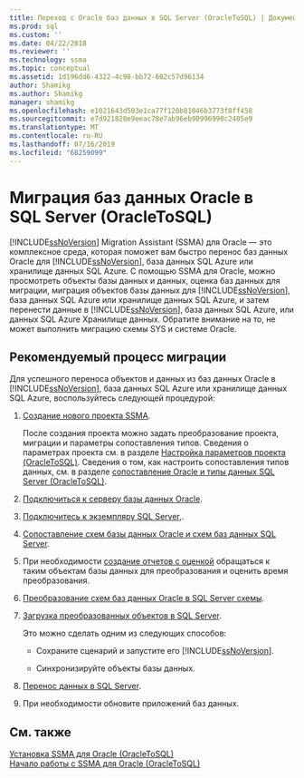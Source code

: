 ```yaml
---
title: Переход с Oracle баз данных в SQL Server (OracleToSQL) | Документация Майкрософт
ms.prod: sql
ms.custom: ''
ms.date: 04/22/2018
ms.reviewer: ''
ms.technology: ssma
ms.topic: conceptual
ms.assetid: 1d196dd6-4322-4c98-bb72-602c57d96134
author: Shamikg
ms.author: Shamikg
manager: shamikg
ms.openlocfilehash: e1021643d503e1ca77f120b81046b3773f8ff458
ms.sourcegitcommit: e7d921828e9eeac78e7ab96eb90996990c2405e9
ms.translationtype: MT
ms.contentlocale: ru-RU
ms.lasthandoff: 07/16/2019
ms.locfileid: "68259099"
---
```

# <a name="migrating-oracle-databases-to-sql-server-oracletosql"></a>Миграция баз данных Oracle в SQL Server (OracleToSQL)
[!INCLUDE[ssNoVersion](../../includes/ssnoversion-md.md)] Migration Assistant (SSMA) для Oracle — это комплексное среда, которая поможет вам быстро перенос баз данных Oracle для [!INCLUDE[ssNoVersion](../../includes/ssnoversion-md.md)], база данных SQL Azure или хранилище данных SQL Azure. С помощью SSMA для Oracle, можно просмотреть объекты базы данных и данных, оценка баз данных для миграции, миграция объектов базы данных для [!INCLUDE[ssNoVersion](../../includes/ssnoversion-md.md)], база данных SQL Azure или хранилище данных SQL Azure, и затем перенести данные в [!INCLUDE[ssNoVersion](../../includes/ssnoversion-md.md)], база данных SQL Azure, или данных SQL Azure Хранилище данных. Обратите внимание на то, не может выполнить миграцию схемы SYS и системе Oracle.
  
## <a name="recommended-migration-process"></a>Рекомендуемый процесс миграции  
Для успешного переноса объектов и данных из баз данных Oracle в [!INCLUDE[ssNoVersion](../../includes/ssnoversion-md.md)], база данных SQL Azure или хранилище данных SQL Azure, воспользуйтесь следующей процедурой:
  
1.  [Создание нового проекта SSMA](working-with-ssma-projects-oracletosql.md).  
  
    После создания проекта можно задать преобразование проекта, миграции и параметры сопоставления типов. Сведения о параметрах проекта см. в разделе [Настройка параметров проекта &#40;OracleToSQL&#41;](../../ssma/oracle/setting-project-options-oracletosql.md). Сведения о том, как настроить сопоставления типов данных, см. в разделе [сопоставление Oracle и типы данных SQL Server &#40;OracleToSQL&#41;](../../ssma/oracle/mapping-oracle-and-sql-server-data-types-oracletosql.md).  
  
2.  [Подключиться к серверу базы данных Oracle](connecting-to-oracle-database-oracletosql.md).  
  
3.  [Подключитесь к экземпляру SQL Server,](connecting-to-sql-server-oracletosql.md).  
  
4.  [Сопоставление схем базы данных Oracle и схем баз данных SQL Server](mapping-oracle-schemas-to-sql-server-schemas-oracletosql.md).  
  
5.  При необходимости [создание отчетов с оценкой](assessing-oracle-schemas-for-conversion-oracletosql.md) обращаться к таким объектам базы данных для преобразования и оценить время преобразования.  
  
6.  [Преобразование схем баз данных Oracle в SQL Server схемы](converting-oracle-schemas-oracletosql.md).  
  
7.  [Загрузка преобразованных объектов в SQL Server](loading-converted-database-objects-into-sql-server-oracletosql.md).  
  
    Это можно сделать одним из следующих способов:  
  
    -   Сохраните сценарий и запустите его [!INCLUDE[ssNoVersion](../../includes/ssnoversion-md.md)].  
  
    -   Синхронизируйте объекты базы данных.  
  
8.  [Перенос данных в SQL Server](migrating-oracle-data-into-sql-server-oracletosql.md).  
  
9. При необходимости обновите приложений баз данных.  
  
## <a name="see-also"></a>См. также  
[Установка SSMA для Oracle &#40;OracleToSQL&#41;](../../ssma/oracle/installing-ssma-for-oracle-oracletosql.md)  
[Начало работы с SSMA для Oracle &#40;OracleToSQL&#41;](../../ssma/oracle/getting-started-with-ssma-for-oracle-oracletosql.md)  
  
